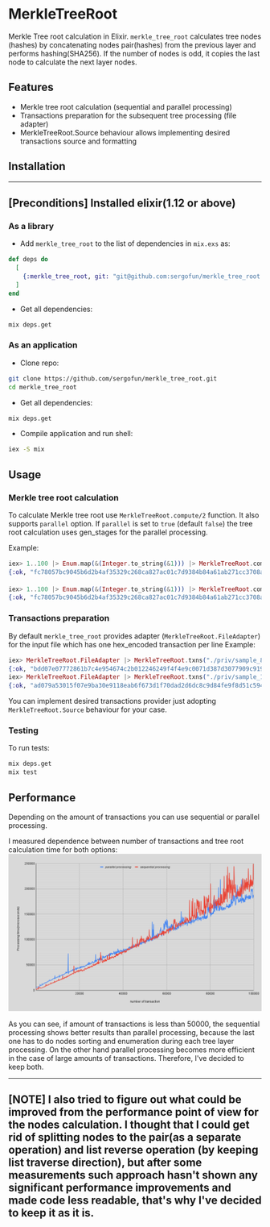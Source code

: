 # MerkleTreeRoot

Merkle Tree root calculation in Elixir. `merkle_tree_root` calculates tree nodes (hashes) by concatenating nodes 
pair(hashes) from the previous layer and performs hashing(SHA256). If the number of nodes is odd, it copies the last 
node to calculate the next layer nodes.

## Features
* Merkle tree root calculation (sequential and parallel processing)
* Transactions preparation for the subsequent tree processing (file adapter)
* MerkleTreeRoot.Source behaviour allows implementing desired transactions source and formatting

## Installation

---
**[Preconditions]**
Installed elixir(1.12 or above)
---

### As a library
* Add `merkle_tree_root` to the list of dependencies in `mix.exs` as:
```elixir
def deps do
  [
    {:merkle_tree_root, git: "git@github.com:sergofun/merkle_tree_root.git", branch: "master"},
  ]
end
```
* Get all dependencies:
```bash
mix deps.get 
```
### As an application

* Clone repo:
```bash
git clone https://github.com/sergofun/merkle_tree_root.git  
cd merkle_tree_root
```
* Get all dependencies:
```bash
mix deps.get
```
* Compile application and run shell:
```bash
iex -S mix
```

## Usage
### Merkle tree root calculation
To calculate Merkle tree root use `MerkleTreeRoot.compute/2` function. 
It also supports `parallel` option. If `parallel` is set to `true` (default `false`) the tree root calculation uses 
gen_stages for the parallel processing. 

Example:
```elixir
iex> 1..100 |> Enum.map(&(Integer.to_string(&1))) |> MerkleTreeRoot.compute()
{:ok, "fc78057bc9045b6d2b4af35329c268ca827ac01c7d9384b84a61ab271cc3708a"}

iex> 1..100 |> Enum.map(&(Integer.to_string(&1))) |> MerkleTreeRoot.compute(parallel: true)
{:ok, "fc78057bc9045b6d2b4af35329c268ca827ac01c7d9384b84a61ab271cc3708a"}
```

### Transactions preparation
By default `merkle_tree_root` provides adapter (`MerkleTreeRoot.FileAdapter`) for the input file which has one 
hex_encoded transaction per line
Example:
```elixir
iex> MerkleTreeRoot.FileAdapter |> MerkleTreeRoot.txns("./priv/sample_8") |> MerkleTreeRoot.compute
{:ok, "bdd07e07772861b7c4e954674c2b012246249f4f4e9c0071d387d3077909c919"}
iex> MerkleTreeRoot.FileAdapter |> MerkleTreeRoot.txns("./priv/sample_1000") |> MerkleTreeRoot.compute(parallel: true)
{:ok, "ad079a53015f07e9ba30e9118eab6f673d1f70dad2d6dc8c9d84fe9f8d51c594"}
```
You can implement desired transactions provider just adopting `MerkleTreeRoot.Source` behaviour for your case.

### Testing
To run tests:
```bash
mix deps.get
mix test
```

## Performance
Depending on the amount of transactions you can use sequential or parallel processing. 

I measured dependence between number of transactions and tree root calculation time for both options:
![alt text](priv/chart.png)

As you can see, if amount of transactions is less than 50000, the sequential processing shows better results than parallel
processing, because the last one has to do nodes sorting and enumeration during each tree layer processing. On the other hand
parallel processing becomes more efficient in the case of large amounts of transactions. Therefore, I've decided to keep both.

---
**[NOTE]**
I also tried to figure out what could be improved from the performance point of view for the nodes calculation. I thought
that I could get rid of splitting nodes to the pair(as a separate operation) and list reverse operation
(by keeping list traverse direction), but after some measurements such approach hasn't shown any significant performance 
improvements and made code less readable, that's why I've decided to keep it as it is.
---

